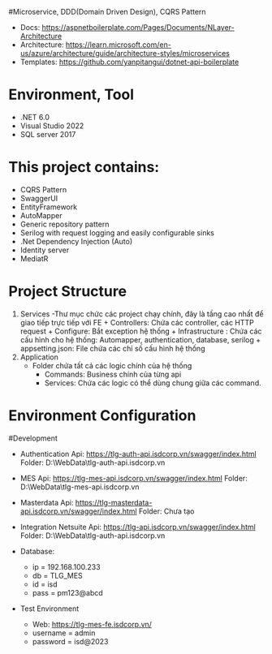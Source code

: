 ﻿#Microservice, DDD(Domain Driven Design), CQRS Pattern
- Docs: https://aspnetboilerplate.com/Pages/Documents/NLayer-Architecture
- Architecture: https://learn.microsoft.com/en-us/azure/architecture/guide/architecture-styles/microservices
- Templates: https://github.com/yanpitangui/dotnet-api-boilerplate

# Environment, Tool
- .NET 6.0
- Visual Studio 2022
- SQL server 2017

# This project contains:
- CQRS Pattern 
- SwaggerUI
- EntityFramework
- AutoMapper
- Generic repository pattern
- Serilog with request logging and easily configurable sinks
- .Net Dependency Injection (Auto)
- Identity server
- MediatR

# Project Structure
1. Services
	-Thư mục chức các project chạy chính, đây là tầng cao nhất để giao tiếp trực tiếp với FE
		+ Controllers: Chứa các controller, các HTTP request
		+ Configure: Bắt exception hệ thống
		+ Infrastructure : Chứa các cấu hình cho hệ thống: Automapper, authentication, database, serilog
		+ appsetting.json: File chứa các chỉ số cấu hình hệ thống
2. Application
	- Folder chứa tất cả các logic chính của hệ thống
		+ Commands: Business chính của từng api
		+ Services: Chứa các logic có thể dùng chung giữa các command.

# Environment Configuration
#Development
- Authentication Api: https://tlg-auth-api.isdcorp.vn/swagger/index.html
Folder: D:\WebData\tlg-auth-api.isdcorp.vn
- MES Api: https://tlg-mes-api.isdcorp.vn/swagger/index.html
Folder: D:\WebData\tlg-mes-api.isdcorp.vn
- Masterdata Api: https://tlg-masterdata-api.isdcorp.vn/swagger/index.html
Folder: Chưa tạo
- Integration Netsuite Api: https://tlg-api.isdcorp.vn/swagger/index.html
Folder: D:\WebData\tlg-auth-api.isdcorp.vn

- Database:
	+ ip = 192.168.100.233
	+ db = TLG_MES
	+ id = isd
	+ pass = pm123@abcd
- Test Environment 
   - Web: https://tlg-mes-fe.isdcorp.vn/
	+ username = admin
	+ password = isd@2023
